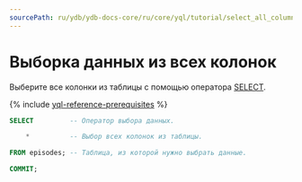 ```yaml
---
sourcePath: ru/ydb/ydb-docs-core/ru/core/yql/tutorial/select_all_columns.md
---
```

# Выборка данных из всех колонок

Выберите все колонки из таблицы с помощью оператора [SELECT](../reference/syntax/select.md).

{% include [yql-reference-prerequisites](_includes/yql_tutorial_prerequisites.md) %}

```sql
SELECT         -- Оператор выбора данных.

    *          -- Выбор всех колонок из таблицы.

FROM episodes; -- Таблица, из которой нужно выбрать данные.

COMMIT;
```
